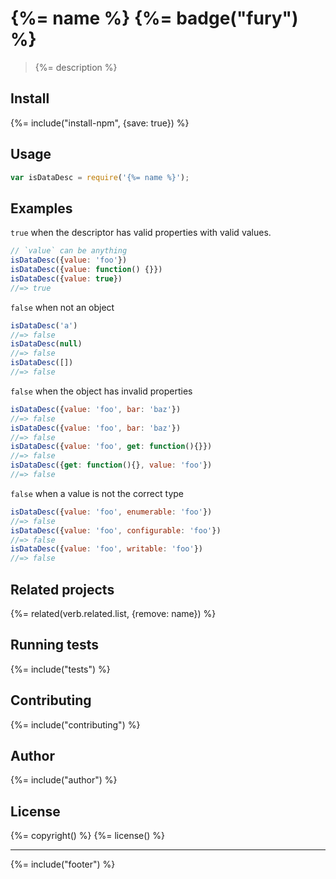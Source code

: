 # {%= name %} {%= badge("fury") %}

> {%= description %}

## Install
{%= include("install-npm", {save: true}) %}

## Usage

```js
var isDataDesc = require('{%= name %}');
```

## Examples

`true` when the descriptor has valid properties with valid values.

```js
// `value` can be anything
isDataDesc({value: 'foo'})
isDataDesc({value: function() {}})
isDataDesc({value: true})
//=> true
```

`false` when not an object

```js
isDataDesc('a')
//=> false
isDataDesc(null)
//=> false
isDataDesc([])
//=> false
```

`false` when the object has invalid properties

```js
isDataDesc({value: 'foo', bar: 'baz'})
//=> false
isDataDesc({value: 'foo', bar: 'baz'})
//=> false
isDataDesc({value: 'foo', get: function(){}})
//=> false
isDataDesc({get: function(){}, value: 'foo'})
//=> false
```

`false` when a value is not the correct type

```js
isDataDesc({value: 'foo', enumerable: 'foo'})
//=> false
isDataDesc({value: 'foo', configurable: 'foo'})
//=> false
isDataDesc({value: 'foo', writable: 'foo'})
//=> false
```

## Related projects
{%= related(verb.related.list, {remove: name}) %}  

## Running tests
{%= include("tests") %}

## Contributing
{%= include("contributing") %}

## Author
{%= include("author") %}

## License
{%= copyright() %}
{%= license() %}

***

{%= include("footer") %}
